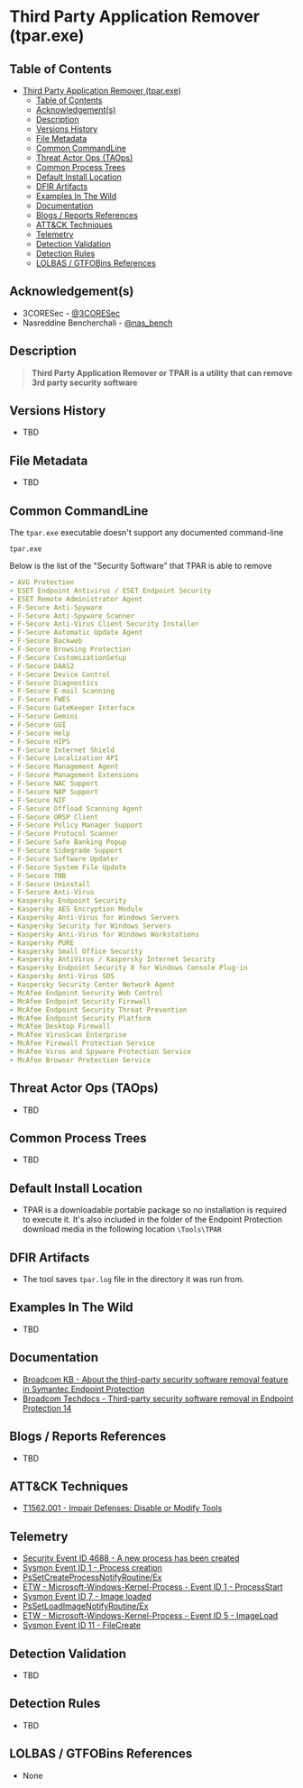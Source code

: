 # Third Party Application Remover (tpar.exe)

## Table of Contents

- [Third Party Application Remover (tpar.exe)](#third-party-application-remover-tparexe)
  - [Table of Contents](#table-of-contents)
  - [Acknowledgement(s)](#acknowledgements)
  - [Description](#description)
  - [Versions History](#versions-history)
  - [File Metadata](#file-metadata)
  - [Common CommandLine](#common-commandline)
  - [Threat Actor Ops (TAOps)](#threat-actor-ops-taops)
  - [Common Process Trees](#common-process-trees)
  - [Default Install Location](#default-install-location)
  - [DFIR Artifacts](#dfir-artifacts)
  - [Examples In The Wild](#examples-in-the-wild)
  - [Documentation](#documentation)
  - [Blogs / Reports References](#blogs--reports-references)
  - [ATT&CK Techniques](#attck-techniques)
  - [Telemetry](#telemetry)
  - [Detection Validation](#detection-validation)
  - [Detection Rules](#detection-rules)
  - [LOLBAS / GTFOBins References](#lolbas--gtfobins-references)

## Acknowledgement(s)

- 3CORESec - [@3CORESec](https://twitter.com/3CORESec)
- Nasreddine Bencherchali - [@nas_bench](https://twitter.com/nas_bench)

## Description

> **Third Party Application Remover or TPAR is a utility that can remove 3rd party security software**

## Versions History

- TBD

## File Metadata

- TBD

## Common CommandLine

The `tpar.exe` executable doesn't support any documented command-line

```batch
tpar.exe
```

Below is the list of the "Security Software" that TPAR is able to remove

```yaml
- AVG Protection
- ESET Endpoint Antivirus / ESET Endpoint Security
- ESET Remote Administrator Agent
- F-Secure Anti-Spyware
- F-Secure Anti-Spyware Scanner
- F-Secure Anti-Virus Client Security Installer
- F-Secure Automatic Update Agent
- F-Secure Backweb
- F-Secure Browsing Protection
- F-Secure CustomizationSetup
- F-Secure DAAS2
- F-Secure Device Control
- F-Secure Diagnostics
- F-Secure E-mail Scanning
- F-Secure FWES
- F-Secure GateKeeper Interface
- F-Secure Gemini
- F-Secure GUI
- F-Secure Help
- F-Secure HIPS
- F-Secure Internet Shield
- F-Secure Localization API
- F-Secure Management Agent
- F-Secure Management Extensions
- F-Secure NAC Support
- F-Secure NAP Support
- F-Secure NIF
- F-Secure Offload Scanning Agent
- F-Secure ORSP Client
- F-Secure Policy Manager Support
- F-Secure Protocol Scanner
- F-Secure Safe Banking Popup
- F-Secure Sidegrade Support
- F-Secure Software Updater
- F-Secure System File Update
- F-Secure TNB
- F-Secure Uninstall
- F-Secure Anti-Virus
- Kaspersky Endpoint Security
- Kaspersky AES Encryption Module
- Kaspersky Anti-Virus for Windows Servers
- Kaspersky Security for Windows Servers
- Kaspersky Anti-Virus for Windows Workstations
- Kaspersky PURE
- Kaspersky Small Office Security
- Kaspersky AntiVirus / Kaspersky Internet Security
- Kaspersky Endpoint Security 8 for Windows Console Plug-in
- Kaspersky Anti-Virus SOS
- Kaspersky Security Center Network Agent
- McAfee Endpoint Security Web Control
- McAfee Endpoint Security Firewall
- McAfee Endpoint Security Threat Prevention
- McAfee Endpoint Security Platform
- McAfee Desktop Firewall
- McAfee VirusScan Enterprise
- McAfee Firewall Protection Service
- McAfee Virus and Spyware Protection Service
- McAfee Browser Protection Service
```

## Threat Actor Ops (TAOps)

- TBD

## Common Process Trees

- TBD

## Default Install Location

- TPAR is a downloadable portable package so no installation is required to execute it. It's also included in the folder of the Endpoint Protection download media in the following location `\Tools\TPAR`

## DFIR Artifacts

- The tool saves `tpar.log` file in the directory it was run from.

## Examples In The Wild

- TBD

## Documentation

- [Broadcom KB - About the third-party security software removal feature in Symantec Endpoint Protection](https://knowledge.broadcom.com/external/article/155734)
- [Broadcom Techdocs - Third-party security software removal in Endpoint Protection 14](https://techdocs.broadcom.com/us/en/symantec-security-software/endpoint-security-and-management/endpoint-protection/all/Managing-a-custom-installation/preparing-for-client-installation-v16742985-d21e7/Third-party-security-software-removal-in-Endpoint-Protection.html)

## Blogs / Reports References

- TBD

## ATT&CK Techniques

- [T1562.001 - Impair Defenses: Disable or Modify Tools](https://attack.mitre.org/techniques/T1562/001/)

## Telemetry

- [Security Event ID 4688 - A new process has been created](https://www.ultimatewindowssecurity.com/securitylog/encyclopedia/event.aspx?eventID=4688)
- [Sysmon Event ID 1 - Process creation](https://www.ultimatewindowssecurity.com/securitylog/encyclopedia/event.aspx?eventid=90001)
- [PsSetCreateProcessNotifyRoutine/Ex](https://docs.microsoft.com/en-us/windows-hardware/drivers/ddi/ntddk/nf-ntddk-pssetcreateprocessnotifyroutineex)
- [ETW - Microsoft-Windows-Kernel-Process - Event ID 1 - ProcessStart](https://github.com/nasbench/EVTX-ETW-Resources)
- [Sysmon Event ID 7 - Image loaded](https://www.ultimatewindowssecurity.com/securitylog/encyclopedia/event.aspx?source=Sysmon&eventID=7)
- [PsSetLoadImageNotifyRoutine/Ex](https://docs.microsoft.com/en-us/windows-hardware/drivers/ddi/ntddk/nf-ntddk-pssetloadimagenotifyroutineex)
- [ETW - Microsoft-Windows-Kernel-Process - Event ID 5 - ImageLoad](https://github.com/nasbench/EVTX-ETW-Resources)
- [Sysmon Event ID 11 - FileCreate](https://www.ultimatewindowssecurity.com/securitylog/encyclopedia/event.aspx?eventid=90011)

## Detection Validation

- TBD

## Detection Rules

- TBD

## LOLBAS / GTFOBins References

- None
